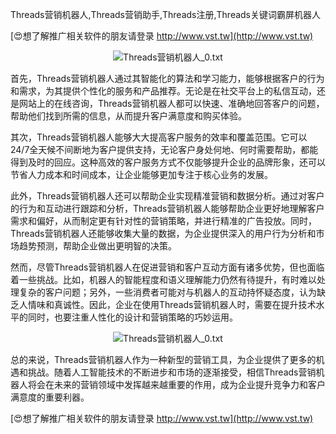 Threads营销机器人,Threads营销助手,Threads注册,Threads关键词霸屏机器人

[😍想了解推广相关软件的朋友请登录 http://www.vst.tw](http://www.vst.tw)

 <center><img src="https://vst.tw/MP4/tuiguang/png/3.png" alt="Threads营销机器人_0.txt"></center>

首先，Threads营销机器人通过其智能化的算法和学习能力，能够根据客户的行为和需求，为其提供个性化的服务和产品推荐。无论是在社交平台上的私信互动，还是网站上的在线咨询，Threads营销机器人都可以快速、准确地回答客户的问题，帮助他们找到所需的信息，从而提升客户满意度和购买体验。

其次，Threads营销机器人能够大大提高客户服务的效率和覆盖范围。它可以24/7全天候不间断地为客户提供支持，无论客户身处何地、何时需要帮助，都能得到及时的回应。这种高效的客户服务方式不仅能够提升企业的品牌形象，还可以节省人力成本和时间成本，让企业能够更加专注于核心业务的发展。

此外，Threads营销机器人还可以帮助企业实现精准营销和数据分析。通过对客户的行为和互动进行跟踪和分析，Threads营销机器人能够帮助企业更好地理解客户需求和偏好，从而制定更有针对性的营销策略，并进行精准的广告投放。同时，Threads营销机器人还能够收集大量的数据，为企业提供深入的用户行为分析和市场趋势预测，帮助企业做出更明智的决策。

然而，尽管Threads营销机器人在促进营销和客户互动方面有诸多优势，但也面临着一些挑战。比如，机器人的智能程度和语义理解能力仍然有待提升，有时难以处理复杂的客户问题；另外，一些消费者可能对与机器人的互动持怀疑态度，认为缺乏人情味和真诚性。因此，企业在使用Threads营销机器人时，需要在提升技术水平的同时，也要注重人性化的设计和营销策略的巧妙运用。

 <center><img src="https://vst.tw/MP4/tuiguang/png/1.png" alt="Threads营销机器人_0.txt"></center>

总的来说，Threads营销机器人作为一种新型的营销工具，为企业提供了更多的机遇和挑战。随着人工智能技术的不断进步和市场的逐渐接受，相信Threads营销机器人将会在未来的营销领域中发挥越来越重要的作用，成为企业提升竞争力和客户满意度的重要利器。

[😍想了解推广相关软件的朋友请登录 http://www.vst.tw](http://www.vst.tw)



